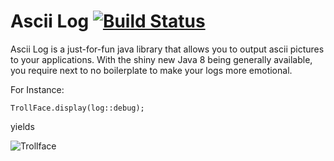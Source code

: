 # Ascii Log [![Build Status](https://travis-ci.org/gvsmirnov/asciilog.svg?branch=master)](https://travis-ci.org/gvsmirnov/asciilog)

Ascii Log is a just-for-fun java library that allows you to output ascii pictures to your applications. With the shiny new Java 8 being generally available, you require next to no boilerplate to make your logs more emotional.

For Instance:

```(java)
TrollFace.display(log::debug);
```

yields

![Trollface](http://gvsmirnov.ru/emotional/trolled-log.png)
